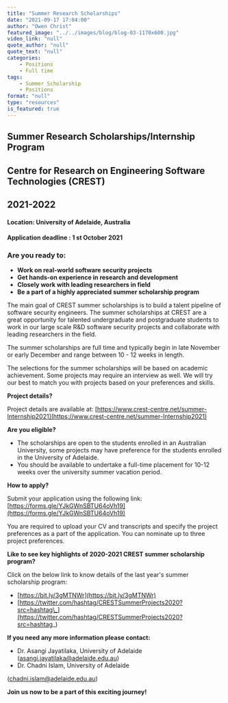 ```yaml
---
title: "Summer Research Scholarships"
date: "2021-09-17 17:04:00"
author: "Owen Christ"
featured_image: "../../images/blog/blog-03-1170x600.jpg"
video_link: "null"
quote_author: "null"
quote_text: "null"
categories: 
    - Positions
    - Full time
tags: 
    - Summer Scholarship
    - Positions
format: "null"
type: "resources"
is_featured: true
---
```


## Summer Research Scholarships/Internship Program

## Centre for Research on Engineering Software Technologies (CREST)



## 2021-2022

#### Location: University of Adelaide, Australia

#### Application deadline :  1 st  October 2021


### Are you ready to:

- **Work on real-world software security projects**
- **Get hands-on experience in research**  **and development**
- **Closely work with leading researchers in field**
- **Be a part of a highly appreciated summer scholarship program**

The main goal of CREST summer scholarships is to build a talent pipeline of software security engineers. The summer scholarships at CREST are a great opportunity for talented undergraduate and postgraduate students to work in our large scale R&amp;D software security projects and collaborate with leading researchers in the field.

The summer scholarships are full time and typically begin in late November or early December and range between 10 - 12 weeks in length.

The selections for the summer scholarships will be based on academic achievement. Some projects may require an interview as well. We will try our best to match you with projects based on your preferences and skills.

**Project details?**

Project details are available at: [https://www.crest-centre.net/summer-Internship2021](https://www.crest-centre.net/summer-Internship2021)

**Are you eligible?**

- The scholarships are open to the students enrolled in an Australian University, some projects may have preference for the students enrolled in the University of Adelaide.
- You should be available to undertake a full-time placement for 10-12 weeks over the university summer vacation period.

**How to apply?**

Submit your application using the following link: [https://forms.gle/YJkGWnSBTU64oVh19](https://forms.gle/YJkGWnSBTU64oVh19)

You are required to upload your CV and transcripts and specify the project preferences as a part of the application. You can nominate up to three project preferences.

**Like to see key highlights of 2020-2021 CREST summer scholarship program?**

Click on the below link to know details of the last year&#39;s summer scholarship program:

- [https://bit.ly/3gMTNWr](https://bit.ly/3gMTNWr)
- [https://twitter.com/hashtag/CRESTSummerProjects2020?src=hashtag\_](https://twitter.com/hashtag/CRESTSummerProjects2020?src=hashtag_)

**If you need any more information please contact:**

- Dr. Asangi Jayatilaka, University of Adelaide ([asangi.jayatilaka@adelaide.edu.au](mailto:asangi.jayatilaka@adelaide.edu.au))
- Dr. Chadni Islam, University of Adelaide

(chadni.islam@adelaide.edu.au)

**Join us now to be a part of this exciting journey!**